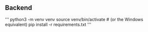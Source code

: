 ## Backend

'''
python3 -m venv venv
source venv/bin/activate  # (or the Windows equivalent)
pip install -r requirements.txt
'''
